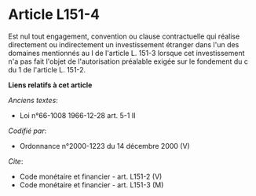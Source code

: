 # Article L151-4

Est nul tout engagement, convention ou clause contractuelle qui réalise directement ou indirectement un investissement
étranger dans l'un des domaines mentionnés au I de l'article L. 151-3 lorsque cet investissement n'a pas fait l'objet de
l'autorisation préalable exigée sur le fondement du c du 1 de l'article L. 151-2.

**Liens relatifs à cet article**

_Anciens textes_:

  - Loi n°66-1008 1966-12-28 art. 5-1 II

_Codifié par_:

  - Ordonnance n°2000-1223 du 14 décembre 2000 (V)

_Cite_:

  - Code monétaire et financier - art. L151-2 (V)
  - Code monétaire et financier - art. L151-3 (M)
